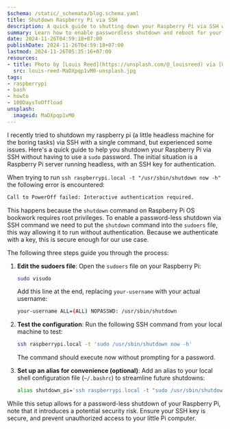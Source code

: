 ```yaml
---
$schema: /static/_schemata/blog.schema.yaml
title: Shutdown Raspberry Pi via SSH
description: A quick guide to shutting down your Raspberry Pi via SSH without a password. Simplify the process with aliases and an exported variable for easy management.
summary: Learn how to enable passwordless shutdown and reboot for your Raspberry Pi via SSH. Configure sudoers for secure commands and streamline access with aliases.
date: 2024-11-26T04:59:18+07:00
publishDate: 2024-11-26T04:59:18+07:00
lastmod: 2024-11-26T05:35:16+07:00
resources:
- title: Photo by [Louis Reed](https://unsplash.com/@_louisreed) via [Unsplash](https://unsplash.com/)
  src: louis-reed-MaDXpqp1vM0-unsplash.jpg
tags:
- raspberrypi
- bash
- howto
- 100DaysToOffload
unsplash:
  imageid: MaDXpqp1vM0
---
```


I recently tried to shutdown my raspberry pi (a little headless machine for the boring tasks) via SSH with a single command, but experienced some issues. Here's a quick guide to help you shutdown your Raspberry Pi via SSH without having to use a `sudo` password. The initial situation is a Raspberry Pi server running headless, with an SSH key for authentication.

When trying to run `ssh raspberrypi.local -t "/usr/sbin/shutdown now -h"` the following error is encountered:

```bash
Call to PowerOff failed: Interactive authentication required.
```

This happens because the `shutdown` command on Raspberry Pi OS bookwork requires root privileges. To enable a password-less shutdown via SSH command we need to put the `shutdown` command into the `sudoers` file, this way allowing it to run without authentication. Because we authenticate with a key, this is secure enough for our use case.

The following three steps guide you through the process:

1. **Edit the sudoers file**:
   Open the `sudoers` file on your Raspberry Pi:

   ```bash
   sudo visudo
   ```

   Add this line at the end, replacing `your-username` with your actual username:

   ```bash
   your-username ALL=(ALL) NOPASSWD: /usr/sbin/shutdown
   ```

2. **Test the configuration**:
   Run the following SSH command from your local machine to test:

   ```bash
   ssh raspberrypi.local -t 'sudo /usr/sbin/shutdown now -h'
   ```

   The command should execute now without prompting for a password.

3. **Set up an alias for convenience (optional)**:
   Add an alias to your local shell configuration file (`~/.bashrc`) to streamline future shutdowns:

   ```bash
   alias shutdown_pi='ssh raspberrypi.local -t "sudo /usr/sbin/shutdown now -h"'
   ```

While this setup allows for a password-less shutdown of your Raspberry Pi, note that it introduces a potential security risk. Ensure your SSH key is secure, and prevent unauthorized access to your little Pi computer.
